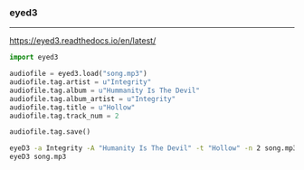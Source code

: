 ### eyed3
---
https://eyed3.readthedocs.io/en/latest/

```py
import eyed3

audiofile = eyed3.load("song.mp3")
audiofile.tag.artist = u"Integrity"
audiofile.tag.album = u"Hummanity Is The Devil"
audiofile.tag.album_artist = u"Integrity"
audiofile.tag.title = u"Hollow"
audiofile.tag.track_num = 2

audiofile.tag.save()
```

```sh
eyeD3 -a Integrity -A "Humanity Is The Devil" -t "Hollow" -n 2 song.mp3
eyeD3 song.mp3
```

```
```


